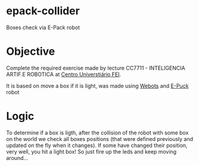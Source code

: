 # epack-collider
Boxes check via E-Pack robot

# Objective
Complete the required exercise made by lecture CC7711 - INTELIGENCIA ARTIF.E ROBOTICA at [Centro Universtiário FEI](https://portal.fei.edu.br/).

It is based on move a box if it is light, was made using [Webots](https://cyberbotics.com/) and [E-Puck](http://www.e-puck.org/) robot

# Logic

To determine if a box is ligth, after the collision of the robot with some box on the world we check all boxes positions (that were defined previously and updated on the fly when it changes). If some have changed their position, very well, you hit a light box! So just fire up the leds and keep moving around...

